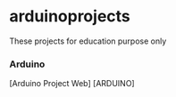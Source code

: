 # arduinoprojects
These projects for education purpose only
### Arduino
[Arduino Project Web] [ARDUINO]

[ARD]: https://arduinoprojectsall.blogspot.com/


